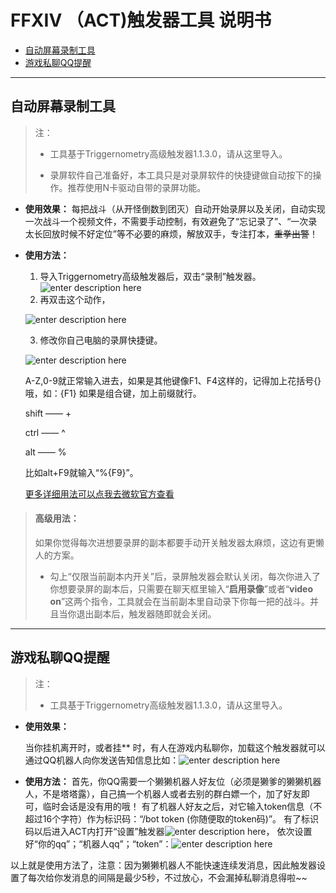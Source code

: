 # FFXIV （ACT)触发器工具  说明书

 - [自动屏幕录制工具](#自动屏幕录制工具)
 - [游戏私聊QQ提醒](#游戏私聊QQ提醒)




----------


## 自动屏幕录制工具

> 注：
> 
>  - 工具基于Triggernometry高级触发器1.1.3.0，请从这里导入。
> 
>        
>  - 录屏软件自己准备好，本工具只是对录屏软件的快捷键做自动按下的操作。推荐使用N卡驱动自带的录屏功能。

  
  

 - **使用效果：**
每把战斗（从开怪倒数到团灭）自动开始录屏以及关闭，自动实现一次战斗一个视频文件，不需要手动控制，有效避免了“忘记录了”、“一次录太长回放时候不好定位”等不必要的麻烦，解放双手，专注打本，~~重拳出警~~！


 

 - **使用方法：**

 

     1. 导入Triggernometry高级触发器后，双击“录制”触发器。
![enter description here](https://i.loli.net/2020/01/24/vZejd17X8PEnAS9.png)
     2. 再双击这个动作，
 
   ![enter description here](https://i.loli.net/2020/01/24/B5OdxwgqlFAr6yY.png)
 
   3. 修改你自己电脑的录屏快捷键。

   ![enter description here](https://i.loli.net/2020/01/24/1aEUj5oZngyVxQu.png)

   A-Z,0-9就正常输入进去，如果是其他键像F1、F4这样的，记得加上花括号{}哦，如：{F1}
    如果是组合键，加上前缀就行。
    
   shift —— + 
    
   ctrl      —— ^ 
    
   alt       —— %
    
   比如alt+F9就输入“%{F9}”。
   
   [更多详细用法可以点我去微软官方查看](https://docs.microsoft.com/en-us/dotnet/api/system.windows.forms.sendkeys.send?redirectedfrom=MSDN&view=netframework-4.8#System_Windows_Forms_SendKeys_Send_System_String_)

> #### **高级用法：**
>
>    如果你觉得每次进想要录屏的副本都要手动开关触发器太麻烦，这边有更懒人的方案。
> - 勾上“仅限当前副本内开关”后，录屏触发器会默认关闭，每次你进入了你想要录屏的副本后，只需要在聊天框里输入“**启用录像**”或者“**video on**”这两个指令，工具就会在当前副本里自动录下你每一把的战斗。并且当你退出副本后，触发器随即就会关闭。


----------
## 游戏私聊QQ提醒

> 注：
> 
>  - 工具基于Triggernometry高级触发器1.1.3.0，请从这里导入。

 - **使用效果：**

    当你挂机离开时，或者挂** 时，有人在游戏内私聊你，加载这个触发器就可以通过QQ机器人向你发送告知信息比如：![enter description here](https://i.loli.net/2020/02/17/xNfvyZ3eRgLzHAK.png)


 
 
 - **使用方法：**
   首先，你QQ需要一个獭獭机器人好友位（必须是獭爹的獭獭机器人，不是塔塔露），自己搞一个机器人或者去别的群白嫖一个，加了好友即可，临时会话是没有用的哦！
   有了机器人好友之后，对它输入token信息（不超过16个字符）作为标识码：“/bot token (你随便取的token码)”。
有了标识码以后进入ACT内打开“设置”触发器![enter description here](https://i.loli.net/2020/02/17/qGWAacFB1hHJvSD.png)，
依次设置好“你的qq”；“机器人qq”；“token”：![enter description here](https://i.loli.net/2020/02/17/DEFLC74UuKHoifS.png)

以上就是使用方法了，注意：因为獭獭机器人不能快速连续发消息，因此触发器设置了每次给你发消息的间隔是最少5秒，不过放心，不会漏掉私聊消息得啦~~
